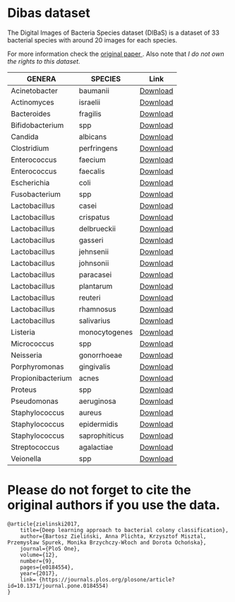 # Dibas dataset
The Digital Images of Bacteria Species dataset (DIBaS) is a dataset of 33 bacterial species with around 20 images for each species.

For more information check the [original paper ](https://journals.plos.org/plosone/article?id=10.1371/journal.pone.0184554). Also note that *I do not own the rights to this dataset.*

| **GENERA** | **SPECIES** | **Link** |
|--------|---------|------|
| Acinetobacter | baumanii | [Download](https://drive.google.com/file/d/1YeKeQMS-CDAZ5ucJ5eGh-_uaFmdiJfr4/view?usp=drive_link) |
| Actinomyces | israelii | [Download](https://drive.google.com/file/d/1nqUKuWHg9GnbE0K6Q0M05-X4hURGCR4e/view?usp=drive_link) |
| Bacteroides | fragilis | [Download](https://drive.google.com/file/d/1Ila8liW3MqFp5bERHlt9arf3Lzishap-/view?usp=drive_link) |
| Bifidobacterium | spp | [Download](https://drive.google.com/file/d/1pdl2CqOTUP3m1Y2lGLVSS5kZLyWw5neZ/view?usp=drive_link) |
| Candida | albicans | [Download](https://drive.google.com/file/d/1agv78c8HkspRPouGHdeFBlGofLwUP12h/view?usp=drive_link) |
| Clostridium | perfringens | [Download](https://drive.google.com/file/d/1q-rB89rvFMJHpODxGyumkPQgqEwxjdjm/view?usp=drive_link) |
| Enterococcus | faecium | [Download](https://drive.google.com/file/d/1Rvlah76WWIRJaeiLtKlddl4QiY8hX5Ft/view?usp=drive_link) |
| Enterococcus | faecalis | [Download](https://drive.google.com/file/d/1c50uZvZdZISU4dqAHr8SM1KQ8gMrBqQ5/view?usp=drive_link) |
| Escherichia | coli | [Download](https://drive.google.com/file/d/1XuJIZ61soKVzFpMAhLSKDuH3nFc8_jlT/view?usp=drive_link) |
| Fusobacterium | spp | [Download](https://drive.google.com/file/d/17MH8-enWqzUp944ocANUD8dLBc9auToV/view?usp=drive_link) |
| Lactobacillus | casei | [Download](https://drive.google.com/file/d/1qJiRyMd-zQwjkSTNniMLcJ9UZNV7uKIM/view?usp=drive_link) |
| Lactobacillus | crispatus | [Download](https://drive.google.com/file/d/1AATPknzNOFjBEwKFRqcGWlmCKmTrTct5/view?usp=drive_link) |
| Lactobacillus | delbrueckii | [Download](https://drive.google.com/file/d/1Wkk-DrWa2NQ6AkOVATDEGRCrS9Yd4KRd/view?usp=drive_link) |
| Lactobacillus | gasseri | [Download](https://drive.google.com/file/d/17GBgk1Ar9-e9EZevFIKMDyuRlzS_o0uC/view?usp=drive_link) |
| Lactobacillus | jehnsenii | [Download](https://drive.google.com/file/d/1fERf_MrlN-uDXv_EpSd6QaavfcX1pdX-/view?usp=drive_link) |
| Lactobacillus | johnsonii | [Download](https://drive.google.com/file/d/1ScS4Sy6y0ewYLw1bwEXIHDkxGWfW1f_W/view?usp=drive_link) |
| Lactobacillus | paracasei | [Download](https://drive.google.com/file/d/1IsDkz2SB-iWeHG5pVdz1q-tjsSLGbPZv/view?usp=drive_link) |
| Lactobacillus | plantarum | [Download](https://drive.google.com/file/d/1gqC_1Riz6bkJWfIZn3S-QdrOA88RJ--q/view?usp=drive_link) |
| Lactobacillus | reuteri | [Download](https://drive.google.com/file/d/1XodWaoY63pT4NK5_wnydrx-tAmVCZB06/view?usp=drive_link) |
| Lactobacillus | rhamnosus | [Download](https://drive.google.com/file/d/1lpVpylPRuQNzG0zCAsGwjbiTFlStTeV7/view?usp=drive_link) |
| Lactobacillus | salivarius | [Download](https://drive.google.com/file/d/19PkXm-t5OATHZA-_qqQRM-9fzoa5utc1/view?usp=drive_link) |
| Listeria | monocytogenes | [Download](https://drive.google.com/file/d/1AqBglIdw4GyPQLuI_qNlCWhVVUEXgV4f/view?usp=drive_link) |
| Micrococcus | spp | [Download](https://drive.google.com/file/d/11UGyimBumLtR-SnC2IMFbW5Ff5NpMpDj/view?usp=drive_link) |
| Neisseria | gonorrhoeae | [Download](https://drive.google.com/file/d/1JABu91AdWRsICcv77kyEF03Xfnd5Jf_7/view?usp=drive_link) |
| Porphyromonas | gingivalis | [Download](https://drive.google.com/file/d/1_BKAI3Jw2hFkrw16VBohnIZXlp6oJJfQ/view?usp=drive_link) |
| Propionibacterium | acnes | [Download](https://drive.google.com/file/d/1iEWrxAI2ICfU0ZIpUBDqp_uK5xuOI1Se/view?usp=drive_link) |
| Proteus | spp | [Download](https://drive.google.com/file/d/1RFZV0gcwrT4k0oMey5lfbvsAVN5ysB3S/view?usp=drive_link) |
| Pseudomonas | aeruginosa | [Download](https://drive.google.com/file/d/17xiHtSkYaikaOCqMLnjmusQPRf-6q_lT/view?usp=drive_link) |
| Staphylococcus | aureus | [Download](https://drive.google.com/file/d/1v8E3C_DvB1JyhpDqdpxPf0OKxrCYHeLu/view?usp=drive_link) |
| Staphylococcus | epidermidis | [Download](https://drive.google.com/file/d/1cXc6um38cifwcRhejZlS1somPCApA0re/view?usp=drive_link) |
| Staphylococcus | saprophiticus | [Download](https://drive.google.com/file/d/1FQTMTRGqiU428LVj0BHSEDM-1Mbfwk7D/view?usp=drive_link) |
| Streptococcus | agalactiae | [Download](https://drive.google.com/file/d/1bAzq0AjAiyrdddaPVuOyA2oYnfsmLmF7/view?usp=drive_link) |
| Veionella | spp | [Download](https://drive.google.com/file/d/1dnyszCS31Dutdd3kNiBfuv-IaSmf6C8v/view?usp=drive_link) |

# Please do not forget to cite the original authors if you use the data.
```
@article{zielinski2017,
	title={Deep learning approach to bacterial colony classification},
	author={Bartosz Zieliński, Anna Plichta, Krzysztof Misztal, Przemysław Spurek, Monika Brzychczy-Włoch and Dorota Ochońska},
	journal={PloS One},
	volume={12},
	number={9},
	pages={e0184554},
	year={2017},
	link= {https://journals.plos.org/plosone/article?id=10.1371/journal.pone.0184554)
}
```



